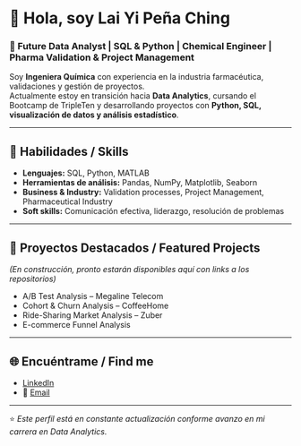 # 👋 Hola, soy Lai Yi Peña Ching  

### 🌟 Future Data Analyst | SQL & Python | Chemical Engineer | Pharma Validation & Project Management  

Soy **Ingeniera Química** con experiencia en la industria farmacéutica, validaciones y gestión de proyectos.  
Actualmente estoy en transición hacia **Data Analytics**, cursando el Bootcamp de TripleTen y desarrollando proyectos con **Python, SQL, visualización de datos y análisis estadístico**.  

---

## 🚀 Habilidades / Skills
- **Lenguajes:** SQL, Python, MATLAB  
- **Herramientas de análisis:** Pandas, NumPy, Matplotlib, Seaborn  
- **Business & Industry:** Validation processes, Project Management, Pharmaceutical Industry  
- **Soft skills:** Comunicación efectiva, liderazgo, resolución de problemas  

---

## 📂 Proyectos Destacados / Featured Projects
*(En construcción, pronto estarán disponibles aquí con links a los repositorios)*  

- A/B Test Analysis – Megaline Telecom  
- Cohort & Churn Analysis – CoffeeHome  
- Ride-Sharing Market Analysis – Zuber  
- E-commerce Funnel Analysis  

---

## 🌐 Encuéntrame / Find me
- [LinkedIn](https://www.linkedin.com/in/lai-yi-pe%C3%B1a-ching/)  
- 📧 [Email](mailto:laipching@gmail.com)  

---

⭐️ *Este perfil está en constante actualización conforme avanzo en mi carrera en Data Analytics.*
